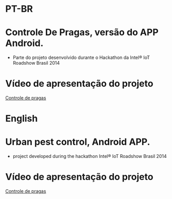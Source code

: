 # PT-BR
# Controle De Pragas, versão do APP Android. 
- Parte do projeto desenvolvido durante o Hackathon da Intel® IoT Roadshow Brasil 2014

# Vídeo de apresentação do projeto 
[Controle de pragas](https://www.youtube.com/watch?v=wrdpeh-Op8c)

# English

# Urban pest control, Android APP. 
- project developed during the hackathon Intel® IoT Roadshow Brasil 2014

# Vídeo de apresentação do projeto 
[Controle de pragas](https://www.youtube.com/watch?v=wrdpeh-Op8c)
